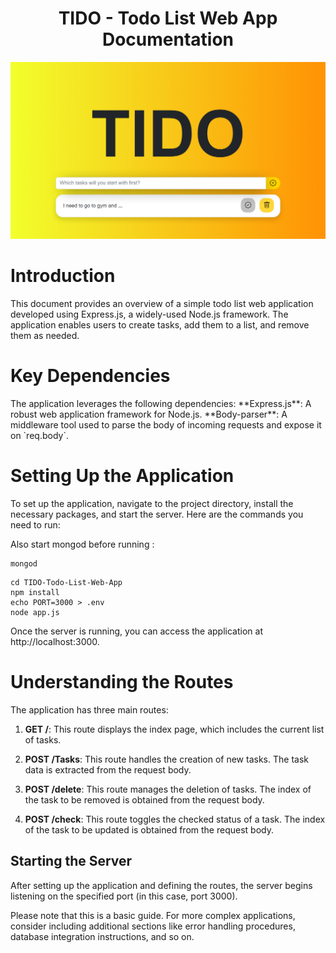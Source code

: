 <div align="center">
<h1> TIDO - Todo List Web App Documentation </h1>
<div align="center">
  <img src="/img/TIDO[1].png" alt="preview" width="600px">
  <br>
</div>
</div>
<h1> Introduction </h1>
This document provides an overview of a simple todo list web application developed using Express.js, a widely-used Node.js framework. The application enables users to create tasks, add them to a list, and remove them as needed.


<h1> Key Dependencies </h1>
The application leverages the following dependencies:
**Express.js**: A robust web application framework for Node.js.
**Body-parser**: A middleware tool used to parse the body of incoming requests and expose it on `req.body`.

<h1> Setting Up the Application </h1>
To set up the application, navigate to the project directory, install the necessary packages, and start the server. Here are the commands you need to run:

Also start mongod before running :
```shell
mongod
```

```shell
cd TIDO-Todo-List-Web-App
npm install
echo PORT=3000 > .env
node app.js
```
Once the server is running, you can access the application at http://localhost:3000.

<h1> Understanding the Routes </h1>
The application has three main routes:

1. **GET /**: This route displays the index page, which includes the current list of tasks.

2. **POST /Tasks**: This route handles the creation of new tasks. The task data is extracted from the request body.

3. **POST /delete**: This route manages the deletion of tasks. The index of the task to be removed is obtained from the request body.

4. **POST /check**: This route toggles the checked status of a task. The index of the task to be updated is obtained from the request body.

## Starting the Server
After setting up the application and defining the routes, the server begins listening on the specified port (in this case, port 3000).

Please note that this is a basic guide. For more complex applications, consider including additional sections like error handling procedures, database integration instructions, and so on.
